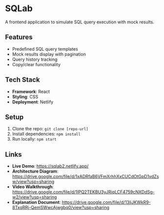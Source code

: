 # SQLab 

A frontend application to simulate SQL query execution with mock results.

## Features
- Predefined SQL query templates
- Mock results display with pagination
- Query history tracking
- Copy/clear functionality

## Tech Stack
- **Framework**: React
- **Styling**: CSS
- **Deployment**: Netlify

## Setup
1. Clone the repo: `git clone [repo-url]`
2. Install dependencies: `npm install`
3. Run locally: `npm start`

## Links
- **Live Demo**: https://sqlab2.netlify.app/
- **Architecture Diagram**: https://drive.google.com/file/d/1xADRfaB6VFmXrhhXxCUCdOtGpD1vdZsw/view?usp=sharing
- **Video Walkthrough**: https://drive.google.com/file/d/1IPQ2TEKBU3yJRiqLCF4759cNXDdSg-w2/view?usp=sharing
- **Explanation Document**: https://drive.google.com/file/d/13liJKWkR9-8TxqRRj-QemSWwcAjwgbq0/view?usp=sharing
